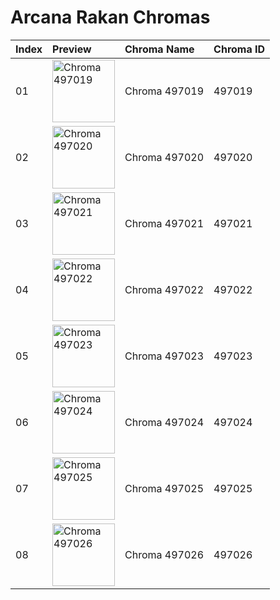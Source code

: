 # Arcana Rakan Chromas

| Index | Preview | Chroma Name | Chroma ID |
|:---|:---|:---|:---|
| 01 | <img src='https://raw.communitydragon.org/latest/plugins/rcp-be-lol-game-data/global/default/v1/champion-chroma-images/497/497019.png' alt='Chroma 497019' width='100'> | Chroma 497019 | 497019 |
| 02 | <img src='https://raw.communitydragon.org/latest/plugins/rcp-be-lol-game-data/global/default/v1/champion-chroma-images/497/497020.png' alt='Chroma 497020' width='100'> | Chroma 497020 | 497020 |
| 03 | <img src='https://raw.communitydragon.org/latest/plugins/rcp-be-lol-game-data/global/default/v1/champion-chroma-images/497/497021.png' alt='Chroma 497021' width='100'> | Chroma 497021 | 497021 |
| 04 | <img src='https://raw.communitydragon.org/latest/plugins/rcp-be-lol-game-data/global/default/v1/champion-chroma-images/497/497022.png' alt='Chroma 497022' width='100'> | Chroma 497022 | 497022 |
| 05 | <img src='https://raw.communitydragon.org/latest/plugins/rcp-be-lol-game-data/global/default/v1/champion-chroma-images/497/497023.png' alt='Chroma 497023' width='100'> | Chroma 497023 | 497023 |
| 06 | <img src='https://raw.communitydragon.org/latest/plugins/rcp-be-lol-game-data/global/default/v1/champion-chroma-images/497/497024.png' alt='Chroma 497024' width='100'> | Chroma 497024 | 497024 |
| 07 | <img src='https://raw.communitydragon.org/latest/plugins/rcp-be-lol-game-data/global/default/v1/champion-chroma-images/497/497025.png' alt='Chroma 497025' width='100'> | Chroma 497025 | 497025 |
| 08 | <img src='https://raw.communitydragon.org/latest/plugins/rcp-be-lol-game-data/global/default/v1/champion-chroma-images/497/497026.png' alt='Chroma 497026' width='100'> | Chroma 497026 | 497026 |
